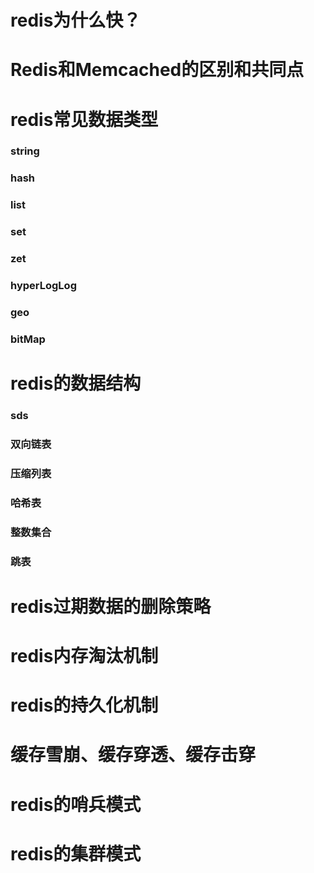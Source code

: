 
# redis为什么快？
# Redis和Memcached的区别和共同点
# redis常见数据类型
### string
### hash
### list
### set
### zet
### hyperLogLog
### geo
### bitMap
# redis的数据结构
### sds
### 双向链表
### 压缩列表
### 哈希表
### 整数集合
### 跳表
# redis过期数据的删除策略
# redis内存淘汰机制
# redis的持久化机制
# 缓存雪崩、缓存穿透、缓存击穿
# redis的哨兵模式
# redis的集群模式
# 
